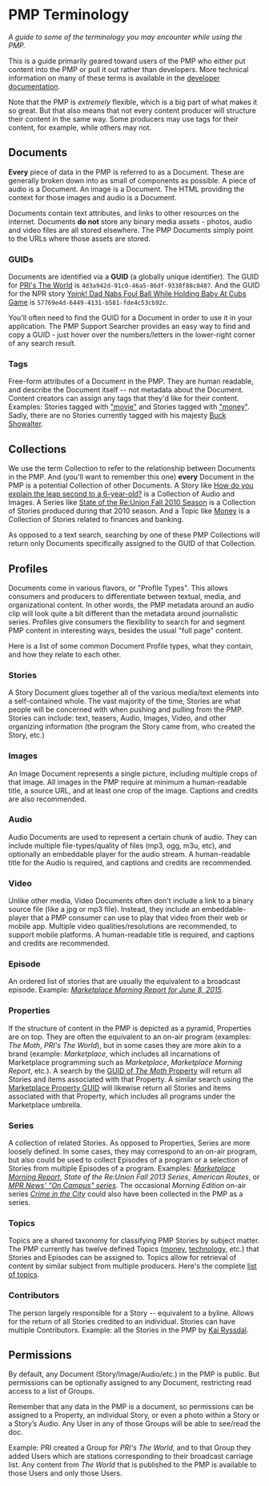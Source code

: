# PMP Terminology

*A guide to some of the terminology you may encounter while using the PMP.*

This is a guide primarily geared toward users of the PMP who either put content into the PMP or pull it out rather than developers. More technical information on many of these terms is available in the [developer documentation](https://support.pmp.io/docs).

Note that the PMP is *extremely* flexible, which is a big part of what makes it so great. But that also means that not every content producer will structure their content in the same way. Some producers may use tags for their content, for example, while others may not.

## Documents

**Every** piece of data in the PMP is referred to as a Document.  These are generally broken down into as small of components as possible.  A piece of audio is a Document.  An image is a Document.  The HTML providing the context for those images and audio is a Document.

Documents contain text attributes, and links to other resources on the internet.  Documents **do not** store any binary media assets - photos, audio and video files are all stored elsewhere.  The PMP Documents simply point to the URLs where those assets are stored.

### GUIDs

Documents are identified via a **GUID** (a globally unique identifier).  The GUID for [PRI's The World](https://support.pmp.io/search?text=guid%3A4d3a942d-91c0-46a5-86df-9338f88c8487) is `4d3a942d-91c0-46a5-86df-9338f88c8487`.  And the GUID for the NPR story [Yoink! Dad Nabs Foul Ball While Holding Baby At Cubs Game](http://www.npr.org/sections/thetwo-way/2015/06/24/417116256/yoink-dad-nabs-foul-ball-while-holding-baby-at-cubs-game?ft=nprml&f=417116256) is `57769e4d-6449-4131-b581-fde4c53cb92c`.

You'll often need to find the GUID for a Document in order to use it in your application.  The PMP Support Searcher provides an easy way to find and copy a GUID - just hover over the numbers/letters in the lower-right corner of any search result.

### Tags

Free-form attributes of a Document in the PMP.  They are human readable, and describe the Document itself -- not metadata about the Document.  Content creators can assign any tags that they'd like for their content.  Examples: Stories tagged with ["movie"](https://support.pmp.io/search?advanced=1&tag=Movie&profile=story) and Stories tagged with ["money"](https://support.pmp.io/search?advanced=1&tag=Money&profile=story).  Sadly, there are no Stories currently tagged with his majesty [Buck Showalter](https://support.pmp.io/search?advanced=1&tag=Buck%20Showalter&profile=story).

## Collections

We use the term Collection to refer to the relationship between Documents in the PMP.  And (you'll want to remember this one) **every** Document in the PMP is a potential Collection of other Documents.  A Story like [How do you explain the leap second to a 6-year-old?](https://support.pmp.io/search?advanced=1&guid=fb5ef942-1e1e-4ef0-a188-e188c1ad199f) is a Collection of Audio and Images.  A Series like [State of the Re:Union Fall 2010 Season](https://support.pmp.io/search?advanced=1&guid=fc55819c-cddc-4b1a-adf8-590b78150cdf) is a Collection of Stories produced during that 2010 season.  And a Topic like [Money](https://support.pmp.io/search?advanced=1&guid=4d0acb4c-7057-4771-987d-97fc21ad0bcc) is a Collection of Stories related to finances and banking.

As opposed to a text search, searching by one of these PMP Collections will return only Documents specifically assigned to the GUID of that Collection.

## Profiles

Documents come in various flavors, or "Profile Types".  This allows consumers and producers to differentiate between textual, media, and organizational content.  In other words, the PMP metadata around an audio clip will look quite a bit different than the metadata around journalistic series.  Profiles give consumers the flexibility to search for and segment PMP content in interesting ways, besides the usual "full page" content.

Here is a list of some common Document Profile types, what they contain, and how they relate to each other.

### Stories

A Story Document glues together all of the various media/text elements into a self-contained whole.  The vast majority of the time, Stories are what people will be concerned with when pushing and pulling from the PMP.  Stories can include: text, teasers, Audio, Images, Video, and other organizing information (the program the Story came from, who created the Story, etc.)

### Images

An Image Document represents a single picture, including multiple crops of that image.  All images in the PMP require at minimum a human-readable title, a source URL, and at least one crop of the image.  Captions and credits are also recommended.

### Audio

Audio Documents are used to represent a certain chunk of audio.  They can include multiple file-types/quality of files (mp3, ogg, m3u, etc), and optionally an embeddable player for the audio stream.  A human-readable title for the Audio is required, and captions and credits are recommended.

### Video

Unlike other media, Video Documents often don't include a link to a binary source file (like a jpg or mp3 file).  Instead, they include an embeddable-player that a PMP consumer can use to play that video from their web or mobile app.  Multiple video qualities/resolutions are recommended, to support mobile platforms.  A human-readable title is required, and captions and credits are recommended.

### Episode

An ordered list of stories that are usually the equivalent to a broadcast episode.  Example: [*Marketplace Morning Report for June 8, 2015*](https://support.pmp.io/search?advanced=1&collection=6ec0c8d8-78e1-4004-86ef-4bd5db60c7ed).

### Properties

If the structure of content in the PMP is depicted as a pyramid, Properties are on top.  They are often the equivalent to an on-air program (examples: *The Moth*, *PRI's The World*), but in some cases they are more akin to a brand (example: *Marketplace*, which includes all incarnations of Marketplace programming such as *Marketplace*, *Marketplace Morning Report*, etc.).  A search by the [GUID of *The Moth* Property](https://support.pmp.io/search?advanced=1&collection=9a5e5095-c9a5-44cc-9788-4093d6390c7e) will return all Stories and items associated with that Property.  A similar search using the [Marketplace Property GUID](https://support.pmp.io/search?advanced=1&collection=3e3b6243-31c6-4686-bb88-a8e8446f0c2a) will likewise return all Stories and items associated with that Property, which includes all programs under the Marketplace umbrella.

### Series

A collection of related Stories.  As opposed to Properties, Series are more loosely defined.  In some cases, they may correspond to an on-air program, but also could be used to collect Episodes of a program or a selection of Stories from multiple Episodes of a program.  Examples: [*Marketplace Morning Report*](https://support.pmp.io/search?advanced=1&collection=a9ce9da3-5798-4e99-90ce-43980df38e85), *State of the Re:Union Fall 2013 Series*, *American Routes*, or [*MPR News' "On Campus" series*](https://support.pmp.io/search?advanced=1&collection=a5eb210c-1256-4f1a-b597-7c1467a2c846&profile=story).  The occasional *Morning Edition* on-air series [*Crime in the City*](http://www.npr.org/series/13795507/crime-in-the-city) could also have been collected in the PMP as a series.


### Topics

Topics are a shared taxonomy for classifying PMP Stories by subject matter.  The PMP currently has twelve defined Topics ([money](https://support.pmp.io/search?advanced=1&collection=4d0acb4c-7057-4771-987d-97fc21ad0bcc&profile=story), [technology](https://support.pmp.io/search?advanced=1&collection=3f829119-5310-43b9-acc5-0f36a51aae42&profile=story), etc.) that Stories and Episodes can be assigned to.  Topics allow for retrieval of content by similar subject from multiple producers.  Here's the complete [list of topics](https://support.pmp.io/docs#best-practices-collection-links).

### Contributors

The person largely responsible for a Story -- equivalent to a byline.  Allows for the return of all Stories credited to an individual.  Stories can have multiple Contributors.  Example: all the Stories in the PMP by [Kai Ryssdal](https://support.pmp.io/search?advanced=1&collection=ffdef6fe-a061-4f1c-8fd3-a0b688727f36&profile=story).

## Permissions

By default, any Document (Story/Image/Audio/etc.) in the PMP is public.  But permissions can be optionally assigned to any Document, restricting read access to a list of Groups.

Remember that any data in the PMP is a document, so permissions can be assigned to a Property, an individual Story, or even a photo within a Story or a Story’s Audio.  Any User in any of those Groups will be able to see/read the doc.

Example: PRI created a Group for *PRI's The World*, and to that Group they added Users which are stations corresponding to their broadcast carriage list.  Any content from *The World* that is published to the PMP is available to those Users and only those Users.
